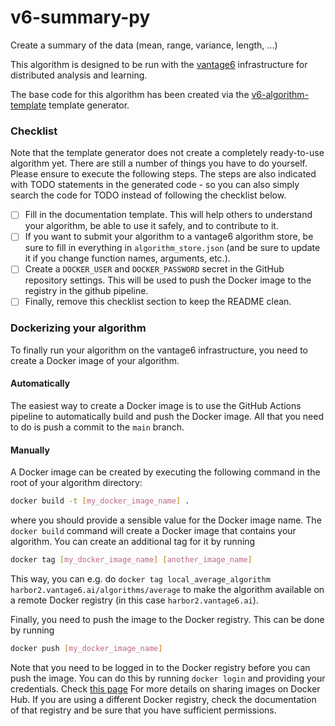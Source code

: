 # v6-summary-py

Create a summary of the data (mean, range, variance, length, ...)

This algorithm is designed to be run with the [vantage6](https://vantage6.ai)
infrastructure for distributed analysis and learning.

The base code for this algorithm has been created via the
[v6-algorithm-template](https://github.com/vantage6/v6-algorithm-template)
template generator.

### Checklist

Note that the template generator does not create a completely ready-to-use
algorithm yet. There are still a number of things you have to do yourself.
Please ensure to execute the following steps. The steps are also indicated with
TODO statements in the generated code - so you can also simply search the
code for TODO instead of following the checklist below.

- [ ] Fill in the documentation template. This will help others to understand your
      algorithm, be able to use it safely, and to contribute to it.
- [ ] If you want to submit your algorithm to a vantage6 algorithm store, be sure
      to fill in everything in `algorithm_store.json` (and be sure to update
      it if you change function names, arguments, etc.).
- [ ] Create a `DOCKER_USER` and `DOCKER_PASSWORD` secret in the GitHub repository
      settings. This will be used to push the Docker image to the registry in the github
      pipeline.
- [ ] Finally, remove this checklist section to keep the README clean.

### Dockerizing your algorithm

To finally run your algorithm on the vantage6 infrastructure, you need to
create a Docker image of your algorithm.

#### Automatically

The easiest way to create a Docker image is to use the GitHub Actions pipeline to
automatically build and push the Docker image. All that you need to do is push a
commit to the `main` branch.

#### Manually

A Docker image can be created by executing the following command in the root of your
algorithm directory:

```bash
docker build -t [my_docker_image_name] .
```

where you should provide a sensible value for the Docker image name. The
`docker build` command will create a Docker image that contains your algorithm.
You can create an additional tag for it by running

```bash
docker tag [my_docker_image_name] [another_image_name]
```

This way, you can e.g. do
`docker tag local_average_algorithm harbor2.vantage6.ai/algorithms/average` to
make the algorithm available on a remote Docker registry (in this case
`harbor2.vantage6.ai`).

Finally, you need to push the image to the Docker registry. This can be done
by running

```bash
docker push [my_docker_image_name]
```

Note that you need to be logged in to the Docker registry before you can push
the image. You can do this by running `docker login` and providing your
credentials. Check [this page](https://docs.docker.com/get-started/04_sharing_app/)
For more details on sharing images on Docker Hub. If you are using a different
Docker registry, check the documentation of that registry and be sure that you
have sufficient permissions.
